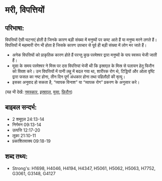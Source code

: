 # मरी, विपत्तियों #

## परिभाषा: ##

विपत्तियों ऐसी घटनाएं होती है जिनके कारण बड़ी संख्या में मनुष्यों पर कष्ट आते हैं या मनुष्य मरने लगते हैं। विपत्तियों में महामारी रोग भी होता है जिसके कारण उपचार से पूर्व ही बड़ी संख्या में लोग मर जाते हैं।

* अनेक विपत्तियों को प्राकृतिक कारण होते हैं परन्तु कुछ परमेश्वर द्वारा मनुष्यों के पाप स्वरूप भेजी जाती हैं।
* मूसा के समय परमेश्वर ने मिस्र पर दस विपत्तियां भेजी थी कि इस्राएल के मिस्र से पलायन हेतु फिरौन को विवश करे। उन विपत्तियों में पानी लहू में बदल गया था, शारीरक रोग थे, टिड्डियों और ओला वृष्टि द्वारा फसल का नष्ट होना, तीन दिन पूर्ण अंधकार होना तथा पहिलौठों की मृत्यु।
* इसका अनुवाद हो सकता है, “व्यापक विनाश” या “व्यापक रोग” प्रकरण के अनुसार करे।

(यह भी देखें: [नमस्कार](../hail.md), [इस्राएल](../israel.md), [मूसा](../moses.md), [फ़िरौन](../pharaoh.md))

## बाइबल सन्दर्भ: ##

* 2 शमूएल 24:13-14
* निर्गमन 09:13-14
* उत्पत्ति 12:17-20
* लूका 21:10-11
* प्रकाशितवाक्य  09:18-19

## शब्द तथ्य: ##

* Strong's: H1698, H4046, H4194, H4347, H5061, H5062, H5063, H7752, G3061, G3148, G4127
